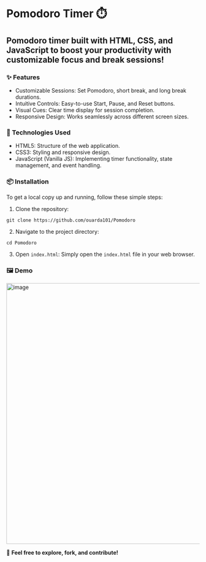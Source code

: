 # Pomodoro Timer ⏱️

##  Pomodoro timer built with HTML, CSS, and JavaScript to boost your productivity with customizable focus and break sessions!


### ✨ Features

* Customizable Sessions: Set Pomodoro, short break, and long break durations.
* Intuitive Controls: Easy-to-use Start, Pause, and Reset buttons.
* Visual Cues: Clear time display for session completion.
* Responsive Design: Works seamlessly across different screen sizes.


### 🚀 Technologies Used

* HTML5: Structure of the web application.
* CSS3: Styling and responsive design.
* JavaScript (Vanilla JS): Implementing timer functionality, state management, and event handling.


### 📦 Installation
To get a local copy up and running, follow these simple steps:

1. Clone the repository:

`git clone https://github.com/ouarda101/Pomodoro`

2. Navigate to the project directory:

`cd Pomodoro`

3. Open `index.html`:
Simply open the `index.html` file in your web browser.


### 🖼️ Demo

<img width="935" height="680" alt="image" src="https://github.com/user-attachments/assets/a527b2e1-a5d5-40f8-80d9-de9bc6a8506f" />




📄 **Feel free to explore, fork, and contribute!**
